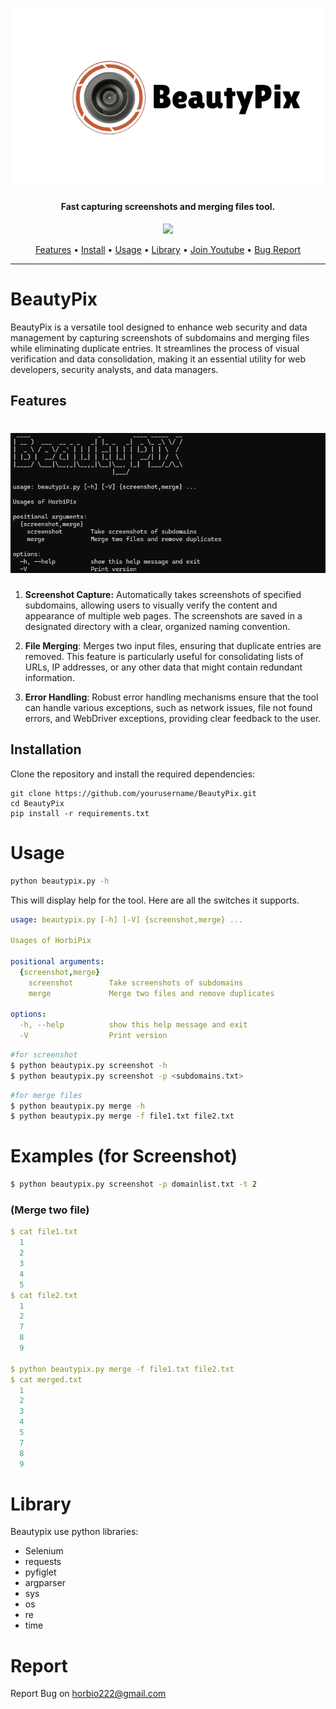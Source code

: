 <h1 align="center">
  <img src="static/BeautyPix-logo.png" alt="Beautypix" width="500px">
  <br>
</h1>

<h4 align="center">Fast capturing screenshots and merging files tool.</h4>
<p align="center">
  <a href="https://www.youtube.com/channel/UCBiIg0P8onz7EZgXNhjpR4A" ><img src = "https://img.shields.io/badge/Join-Youtube-blue"></a>
</p>

<p align="center">
  <a href="#features">Features</a> •
  <a href="#installation">Install</a> •
  <a href="#Usage">Usage</a> •
  <a href="#Library ">Library</a> •
  <a href="https://www.youtube.com/channel/UCBiIg0P8onz7EZgXNhjpR4A">Join Youtube</a> •
  <a href="#Report">Bug Report </a> 
</p>

---




# BeautyPix
BeautyPix is a versatile tool designed to enhance web security and data management by capturing screenshots of subdomains and merging files while eliminating duplicate entries. It streamlines the process of visual verification and data consolidation, making it an essential utility for web developers, security analysts, and data managers.

## Features
<h1 align="left">
  <img src="static/Beautypix-run.png" alt="Beautypix" width="700px"></a>
  <br>
</h1>

1. **Screenshot Capture:**
Automatically takes screenshots of specified subdomains, allowing users to visually verify the content and appearance of multiple web pages. The screenshots are saved in a designated directory with a clear, organized naming convention.

2. **File Merging**: 
Merges two input files, ensuring that duplicate entries are removed. This feature is particularly useful for consolidating lists of URLs, IP addresses, or any other data that might contain redundant information.

3. **Error Handling**: 
Robust error handling mechanisms ensure that the tool can handle various exceptions, such as network issues, file not found errors, and WebDriver exceptions, providing clear feedback to the user.

## Installation
Clone the repository and install the required dependencies:
```
git clone https://github.com/yourusername/BeautyPix.git
cd BeautyPix
pip install -r requirements.txt

```
# Usage
```sh
python beautypix.py -h

```

This will display help for the tool. Here are all the switches it supports.

```yaml
usage: beautypix.py [-h] [-V] {screenshot,merge} ...

Usages of HorbiPix

positional arguments:
  {screenshot,merge}
    screenshot        Take screenshots of subdomains
    merge             Merge two files and remove duplicates

options:
  -h, --help          show this help message and exit
  -V                  Print version
```

```sh
#for screenshot
$ python beautypix.py screenshot -h
$ python beautypix.py screenshot -p <subdomains.txt> 
```
```sh
#for merge files
$ python beautypix.py merge -h
$ python beautypix.py merge -f file1.txt file2.txt
```
# Examples (for Screenshot)
```sh
$ python beautypix.py screenshot -p domainlist.txt -t 2
```
### (Merge two file)
```yaml
$ cat file1.txt
  1
  2
  3
  4
  5
$ cat file2.txt
  1
  2
  7
  8
  9

$ python beautypix.py merge -f file1.txt file2.txt
$ cat merged.txt
  1
  2
  3
  4
  5
  7
  8
  9
```
# Library 
Beautypix use python libraries:
- Selenium
- requests
- pyfiglet
- argparser
- sys
- os
- re
- time

# Report
Report Bug on horbio222@gmail.com
